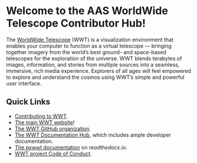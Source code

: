 # Welcome to the AAS WorldWide Telescope Contributor Hub!

The [WorldWide Telescope](http://www.worldwidetelescope.org/) (WWT) is a
visualization environment that enables your computer to function as a virtual
telescope — bringing together imagery from the world’s best ground- and
space-based telescopes for the exploration of the universe. WWT blends
terabytes of images, information, and stories from multiple sources into a
seamless, immersive, rich media experience. Explorers of all ages will feel
empowered to explore and understand the cosmos using WWT’s simple and powerful
user interface.

## Quick Links

- [Contributing to WWT](./CONTRIBUTING.md).
- [The main WWT website](http://www.worldwidetelescope.org/)!
- [The WWT GitHub organization](https://github.com/WorldWideTelescope).
- [The WWT Documentation Hub](https://worldwidetelescope.github.io/wwt-documentation),
  which includes ample developer documentation.
- [The pywwt documentation](https://pywwt.readthedocs.io/en/stable/) on
  *readthedocs.io*.
- [WWT project Code of Conduct](https://worldwidetelescope.github.io/wwt-documentation/code-of-conduct/).
